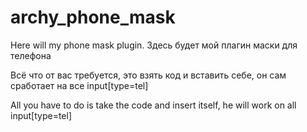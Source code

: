 # archy_phone_mask
Here will my phone mask plugin. Здесь будет мой плагин маски для телефона

Всё что от вас требуется, это взять код и вставить себе, он сам сработает на все input[type=tel]

All you have to do is take the code and insert itself, he will work on all input[type=tel]
